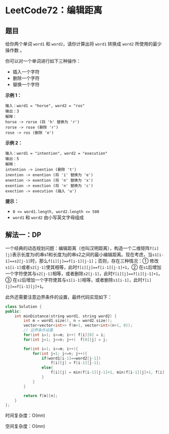 # LeetCode72：编辑距离

## 题目

给你两个单词 `word1` 和 `word2`，请你计算出将 `word1` 转换成 `word2` 所使用的最少操作数 。

你可以对一个单词进行如下三种操作：

- 插入一个字符
- 删除一个字符
- 替换一个字符

 

**示例 1：**

```
输入：word1 = "horse", word2 = "ros"
输出：3
解释：
horse -> rorse (将 'h' 替换为 'r')
rorse -> rose (删除 'r')
rose -> ros (删除 'e')
```

**示例 2：**

```
输入：word1 = "intention", word2 = "execution"
输出：5
解释：
intention -> inention (删除 't')
inention -> enention (将 'i' 替换为 'e')
enention -> exention (将 'n' 替换为 'x')
exention -> exection (将 'n' 替换为 'c')
exection -> execution (插入 'u')
```

 

**提示：**

- `0 <= word1.length, word2.length <= 500`
- `word1` 和 `word2` 由小写英文字母组成

## 解法一：DP

一个经典的动态规划问题：编辑距离（也叫汉明距离），构造一个二维矩阵`f[i][j]`表示长度为i的串s1和长度为j的串s2之间的最小编辑距离。现在考虑，当`s1[i-1]==s2[j-1]`时，那么`f[i][j]==f[i-1][j-1]`；否则，存在三种情况：① 修改`s1[i-1]`或者`s2[j-1]`使其相等，此时`f[i][j]==f[i-1][j-1]+1`，② 在`s1`后增加一个字符使其与`s2[j-1]`相等，或者删除`s2[j-1]`，此时`f[i][j]==f[i][j-1]+1`，③ 在`s2`后增加一个字符使其与`s1[i-1]`相等，或者删除`s1[i-1]`，此时`f[i][j]==f[i-1][j]+1`。

此外还需要注意边界条件的设置，最终代码实现如下： 

```c++
class Solution {
public:
    int minDistance(string word1, string word2) {
        int m = word1.size(), n = word2.size();
        vector<vector<int>> f(m+1, vector<int>(n+1, 0));
        // 边界条件设置
        for(int i=1; i<=m; i++) f[i][0] = i;
        for(int j=1; j<=n; j++)  f[0][j] = j;

        for(int i=1; i<=m; i++){
            for(int j=1; j<=n; j++){
                if(word1[i-1]==word2[j-1])
                    f[i][j] = f[i-1][j-1];
                else{
                    f[i][j] = min(f[i-1][j-1]+1, min(f[i-1][j]+1, f[i][j-1]+1));
                }
            }
        }

        return f[m][n];
    }
};
```

时间复杂度：O($mn$)

空间复杂度：O($mn$)